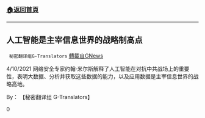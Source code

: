 ###  [:house:返回首頁](https://github.com/ourhimalayas/txt)
---

## 人工智能是主宰信息世界的战略制高点
` 秘密翻译组G-Translators` [轉載自GNews](https://gnews.org/zh-hans/1091804/)

4/10/2021 网络安全专家约翰⋅米尔斯解释了人工智能在对抗中共战场上的重要性，表明大数据、分析并获取这些数据的能力，以及应用数据是主宰信息世界的战略高地。

By： 【秘密翻译组 G-Translators】



0
